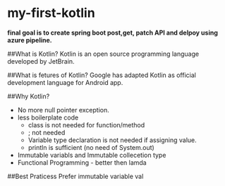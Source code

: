 # my-first-kotlin

**final goal is to create spring boot post,get, patch API and delpoy using azure pipeline.**

##What is Kotlin?
  Kotlin is an open source programming language developed by JetBrain.

##What is fetures of Kotlin?
Google has adapted Kotlin as official development language for Android app. 

##Why Kotlin?
- No more null pointer exception. 
- less boilerplate code 
    - class is not needed for function/method
    - ; not needed
    - Variable type declaration is not needed if assigning value. 
    - println is sufficient (no need of System.out)
- Immutable variabls and Immutable collecetion type
- Functional Programming - better then lamda

##Best Praticess
Prefer immutable variable val 
